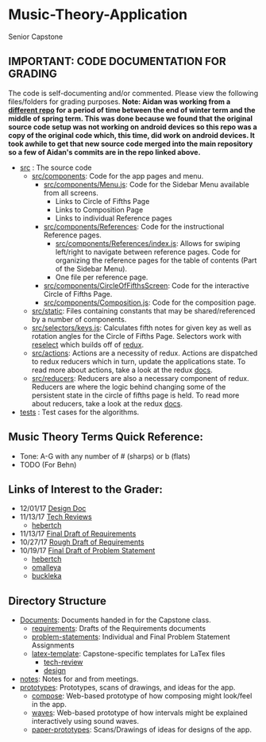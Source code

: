 # Music-Theory-Application
Senior Capstone

## IMPORTANT: CODE DOCUMENTATION FOR GRADING
The code is self-documenting and/or commented. Please view the following files/folders for grading purposes.
**Note: Aidan was working from a [different repo](https://github.com/omalleya/fifths) for a period of time between the end of winter term and the middle of spring term. This was done because we found that the original source code setup was not working on android devices so this repo was a copy of the original code which, this time, did work on android devices. It took awhile to get that new source code merged into the main repository so a few of Aidan's commits are in the repo linked above.**

- [src](fifths/src) : The source code
	- [src/components](fifths/src/components): Code for the app pages and menu.
		- [src/components/Menu.js](fifths/src/components/Menu.js): Code for the Sidebar Menu available from all screens.
			- Links to Circle of Fifths Page
			- Links to Composition Page
			- Links to individual Reference pages
		- [src/components/References](fifths/src/components/References): Code for the instructional Reference pages.
			- [src/components/References/index.js](fifths/src/components/References/index.js): 
			Allows for swiping left/right to navigate between reference pages.
			Code for organizing the reference pages for the table of contents (Part of the Sidebar Menu).
			- One file per reference page.
		- [src/components/CircleOfFifthsScreen](fifths/src/components/CircleOfFifthsScreen): Code for the interactive Circle of Fifths Page.
		- [src/components/Composition.js](fifths/src/components/Composition.js): Code for the composition page.		
	- [src/static](fifths/src/static): Files containing constants that may be shared/referenced by a number of components.
	- [src/selectors/keys.js](fifths/src/selectors/keys.js): Calculates fifth notes for given key as well as rotation angles for the Circle of Fifths Page. Selectors work with [reselect](https://github.com/reduxjs/reselect) which builds off of [redux](https://redux.js.org/).
	- [src/actions](fifths/src/actions): Actions are a necessity of redux. Actions are dispatched to redux reducers which in turn, update the applications state. To read more about actions, take a look at the redux [docs](https://redux.js.org/).
	- [src/reducers](fifths/src/reducers): Reducers are also a necessary component of redux. Reducers are where the logic behind changing some of the persistent state in the circle of fifths page is held. To read more about reducers, take a look at the redux [docs](https://redux.js.org/).
- [tests](fifths/__tests__) : Test cases for the algorithms.

## Music Theory Terms Quick Reference:
- Tone: A-G with any number of # (sharps) or b (flats)
- TODO (For Behn)
	
## Links of Interest to the Grader:
- 12/01/17 [Design Doc](Documents/design)
- 11/13/17 [Tech Reviews](Documents/tech-review)
	- [hebertch](Documents/tech-review/hebertch)
- 11/13/17 [Final Draft of Requirements](Documents/requirements/final-draft)
- 10/27/17 [Rough Draft of Requirements](Documents/requirements/rough-draft)
- 10/19/17 [Final Draft of Problem Statement](Documents/problem-statement/final-draft)
  - [hebertch](Documents/problem-statement/hebertch)
  - [omalleya](Documents/problem-statement/omalleya)
  - [buckleka](Documents/problem-statement/buckleka)

## Directory Structure
- [Documents](Documents): Documents handed in for the Capstone class.
  - [requirements](Documents/requirements): Drafts of the Requirements documents
  - [problem-statements](Documents/problem-statement): Individual and Final Problem Statement Assignments
  - [latex-template](Documents/latex-template): Capstone-specific templates for LaTex files
	- [tech-review](Documents/tech-review)
	- [design](Documents/design)
- [notes](notes): Notes for and from meetings.
- [prototypes](prototypes): Prototypes, scans of drawings, and ideas for the app.
  - [compose](prototypes/compose): Web-based prototype of how composing might look/feel in the app.
  - [waves](prototypes/waves): Web-based prototype of how intervals might be explained
    interactively using sound waves.
  - [paper-prototypes](prototypes/paper-prototypes): Scans/Drawings of ideas for designs of the app.

